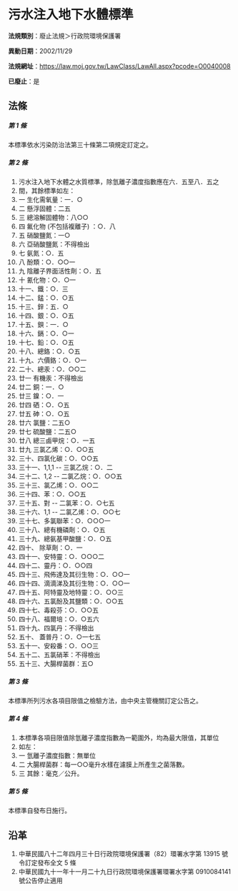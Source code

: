 # 污水注入地下水體標準

**法規類別**：廢止法規＞行政院環境保護署

**異動日期**：2002/11/29  

**法規網址**：https://law.moj.gov.tw/LawClass/LawAll.aspx?pcode=O0040008

**已廢止**：是



## 法條
##### 第 1 條
本標準依水污染防治法第三十條第二項規定訂定之。

##### 第 2 條
1. 污水注入地下水體之水質標準，除氫離子濃度指數應在六．五至八．五之
1. 間，其餘標準如左：
1.   一  生化需氧量：一．○
1.   二  懸浮固體：二五
1.   三  總溶解固體物：八○○
1.   四  氟化物 (不包括複離子) ：○．八
1.   五  硝酸鹽氮：一○
1.   六  亞硝酸鹽氮：不得檢出
1.   七  氨氮：○．五
1.   八  酚類：○．○○一
1.   九  陰離子界面活性劑：○．五
1.   十  氰化物：○．○一
1. 十一、鐵：○．三
1. 十二、錳：○．○五
1. 十三、鋅：五．○
1. 十四、銀：○．○五
1. 十五、鋇：一．○
1. 十六、鎘：○．○一
1. 十七、鉛：○．○五
1. 十八、總鉻：○．○五
1. 十九、六價鉻：○．○一
1. 二十、總汞：○．○○二
1. 廿一  有機汞：不得檢出
1. 廿二  銅：一．○
1. 廿三  鎳：○．一
1. 廿四  硒：○．○五
1. 廿五  砷：○．○五
1. 廿六  氯鹽：二五○
1. 廿七  硫酸鹽：二五○
1. 廿八  總三鹵甲烷：○．一五
1. 廿九  三氯乙烯：○．○○五
1. 三十、四氯化碳：○．○○五
1. 三十一、1,1,1 -- 三氯乙烷：○．二
1. 三十二、1,2 -- 二氯乙烷：○．○○五
1. 三十三、氯乙烯：○．○○二
1. 三十四、苯：○．○○五
1. 三十五、對 -- 二氯苯：○．○七五
1. 三十六、1,1 -- 二氯乙烯：○．○○七
1. 三十七、多氯聯苯：○．○○○一
1. 三十八、總有機磷劑：○．○五
1. 三十九、總氨基甲酸鹽：○．○五
1. 四十、  除草劑：○．一
1. 四十一、安特靈：○．○○○二
1. 四十二、靈丹：○．○○四
1. 四十三、飛佈達及其衍生物：○．○○一
1. 四十四、滴滴涕及其衍生物：○．○○一
1. 四十五、阿特靈及地特靈：○．○○三
1. 四十六、五氯酚及其鹽類：○．○○五
1. 四十七、毒殺芬：○．○○五
1. 四十八、福爾培：○．○五六
1. 四十九、四氯丹：不得檢出
1. 五十、  蓋普丹：○．○一七五
1. 五十一、安殺番：○．○○三
1. 五十二、五氯硝苯：不得檢出
1. 五十三、大腸桿菌群：五○

##### 第 3 條
本標準所列污水各項目限值之檢驗方法，由中央主管機關訂定公告之。

##### 第 4 條
1. 本標準各項目限值除氫離子濃度指數為一範圍外，均為最大限值，其單位
1. 如左：
1.   一  氫離子濃度指數：無單位
1.   二  大腸桿菌群：每一○○毫升水樣在濾膜上所產生之菌落數。
1.   三  其餘：毫克／公升。

##### 第 5 條
本標準自發布日施行。

## 沿革
1. 中華民國八十二年四月三十日行政院環境保護署（82）環署水字第 13915  號令訂定發布全文 5  條
1. 中華民國九十一年十一月二十九日行政院環境保護署環署水字第 0910084141 號公告停止適用
